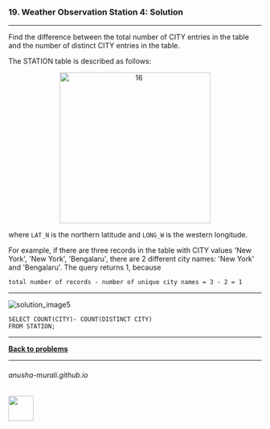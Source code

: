 ### 19. Weather Observation Station 4: Solution

---
Find the difference between the total number of CITY entries in the table and the number of distinct CITY entries in the table.

The STATION table is described as follows:

<p align="center">
<img width="300" alt="16" src="https://github.com/user-attachments/assets/32081b67-bab3-4d54-9780-cbf8cc7abee7" />
</p>

where `LAT_N` is the northern latitude and `LONG_W` is the western longitude.

For example, if there are three records in the table with CITY values 'New York', 'New York', 'Bengalaru', there are 2 different city names: 'New York' and 'Bengalaru'. The query returns 1, because

`total number of records - number of unique city names = 3 - 2 = 1`


---
![solution_image5](https://github.com/user-attachments/assets/82f796e0-28cb-4ef0-bcdc-1a701ce7db53)

```
SELECT COUNT(CITY)- COUNT(DISTINCT CITY)
FROM STATION;
```

---

**[Back to problems](./problems.md)**

* * *
###### anusha-murali.github.io

<img src="https://github.com/anusha-murali/anusha-murali.github.io/assets/111596338/639243aa-2857-4595-a65a-7852762bb002" width="50" height="50"/>
